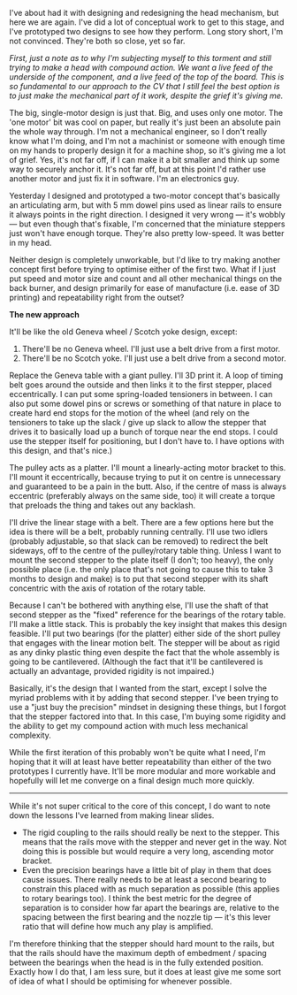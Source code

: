 I've about had it with designing and redesigning the head mechanism, but here we are again. I've did a lot of conceptual work to get to this stage, and I've prototyped two designs to see how they perform. Long story short, I'm not convinced. They're both so close, yet so far.

*First, just a note as to why I'm subjecting myself to this torment and still trying to make a head with compound action. We want a live feed of the underside of the component, and a live feed of the top of the board. This is so fundamental to our approach to the CV that I still feel the best option is to just make the mechanical part of it work, despite the grief it's giving me.*

The big, single-motor design is just that. Big, and uses only one motor. The 'one motor' bit was cool on paper, but really it's just been an absolute pain the whole way through. I'm not a mechanical engineer, so I don't really know what I'm doing, and I'm not a machinist or someone with enough time on my hands to properly design it for a machine shop, so it's giving me a lot of grief. Yes, it's not far off, if I can make it a bit smaller and think up some way to securely anchor it. It's not far off, but at this point I'd rather use another motor and just fix it in software. I'm an electronics guy.

Yesterday I designed and prototyped a two-motor concept that's basically an articulating arm, but with 5 mm dowel pins used as linear rails to ensure it always points in the right direction. I designed it very wrong — it's wobbly — but even though that's fixable, I'm concerned that the miniature steppers just won't have enough torque. They're also pretty low-speed. It was better in my head.

Neither design is completely unworkable, but I'd like to try making another concept first before trying to optimise either of the first two. What if I just put speed and motor size and count and all other mechanical things on the back burner, and design primarily for ease of manufacture (i.e. ease of 3D printing) and repeatability right from the outset?

**The new approach**

It'll be like the old Geneva wheel / Scotch yoke design, except:

1. There'll be no Geneva wheel. I'll just use a belt drive from a first motor.
2. There'll be no Scotch yoke. I'll just use a belt drive from a second motor.

Replace the Geneva table with a giant pulley. I'll 3D print it. A loop of timing belt goes around the outside and then links it to the first stepper, placed eccentrically. I can put some spring-loaded tensioners in between. I can also put some dowel pins or screws or something of that nature in place to create hard end stops for the motion of the wheel (and rely on the tensioners to take up the slack / give up slack to allow the stepper that drives it to basically load up a bunch of torque near the end stops. I could use the stepper itself for positioning, but I don't have to. I have options with this design, and that's nice.)

The pulley acts as a platter. I'll mount a linearly-acting motor bracket to this. I'll mount it eccentrically, because trying to put it on centre is unnecessary and guaranteed to be a pain in the butt. Also, if the centre of mass is always eccentric (preferably always on the same side, too) it will create a torque that preloads the thing and takes out any backlash.

I'll drive the linear stage with a belt. There are a few options here but the idea is there will be a belt, probably running centrally. I'll use two idlers (probably adjustable, so that slack can be removed) to redirect the belt sideways, off to the centre of the pulley/rotary table thing. Unless I want to mount the second stepper to the plate itself (I don't; too heavy), the only possible place (i.e. the only place that's not going to cause this to take 3 months to design and make) is to put that second stepper with its shaft concentric with the axis of rotation of the rotary table.

Because I can't be bothered with anything else, I'll use the shaft of that second stepper as the "fixed" reference for the bearings of the rotary table. I'll make a little stack. This is probably the key insight that makes this design feasible. I'll put two bearings (for the platter) either side of the short pulley that engages with the linear motion belt. The stepper will be about as rigid as any dinky plastic thing even despite the fact that the whole assembly is going to be cantilevered. (Although the fact that it'll be cantilevered is actually an advantage, provided rigidity is not impaired.)

Basically, it's the design that I wanted from the start, except I solve the myriad problems with it by adding that second stepper. I've been trying to use a "just buy the precision" mindset in designing these things, but I forgot that the stepper factored into that. In this case, I'm buying some rigidity and the ability to get my compound action with much less mechanical complexity.

While the first iteration of this probably won't be quite what I need, I'm hoping that it will at least have better repeatability than either of the two prototypes I currently have. It'll be more modular and more workable and hopefully will let me converge on a final design much more quickly.

---

While it's not super critical to the core of this concept, I do want to note down the lessons I've learned from making linear slides.

- The rigid coupling to the rails should really be next to the stepper. This means that the rails move with the stepper and never get in the way. Not doing this is possible but would require a very long, ascending motor bracket.
- Even the precision bearings have a little bit of play in them that does cause issues. There really needs to be at least a second bearing to constrain this placed with as much separation as possible (this applies to rotary bearings too). I think the best metric for the degree of separation is to consider how far apart the bearings are, relative to the spacing between the first bearing and the nozzle tip — it's this lever ratio that will define how much any play is amplified.

I'm therefore thinking that the stepper should hard mount to the rails, but that the rails should have the maximum depth of embedment / spacing between the bearings when the head is in the fully extended position. Exactly how I do that, I am less sure, but it does at least give me some sort of idea of what I should be optimising for whenever possible.